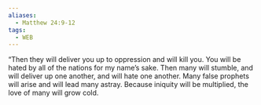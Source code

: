 ```yaml
---
aliases:
  - Matthew 24:9-12
tags:
  - WEB
---
```

“Then they will deliver you up to oppression and will kill you. You will be hated by all of the nations for my name’s sake. Then many will stumble, and will deliver up one another, and will hate one another. Many false prophets will arise and will lead many astray. Because iniquity will be multiplied, the love of many will grow cold.